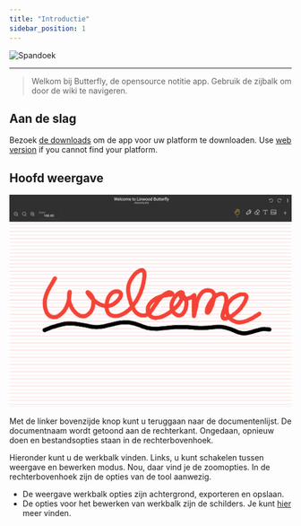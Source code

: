 ```yaml
---
title: "Introductie"
sidebar_position: 1
---
```


![Spandoek](/img/banner.png)

---

> Welkom bij Butterfly, de opensource notitie app. Gebruik de zijbalk om door de wiki te navigeren.

## Aan de slag

Bezoek [de downloads](/downloads) om de app voor uw platform te downloaden. Use [web version](https://web.butterfly.linwood.dev) if you cannot find your platform.

## Hoofd weergave

![Hoofd weergave](main.png)

Met de linker bovenzijde knop kunt u teruggaan naar de documentenlijst. De documentnaam wordt getoond aan de rechterkant. Ongedaan, opnieuw doen en bestandsopties staan in de rechterbovenhoek.

Hieronder kunt u de werkbalk vinden. Links, u kunt schakelen tussen weergave en bewerken modus. Nou, daar vind je de zoomopties. In de rechterbovenhoek zijn de opties van de tool aanwezig.

- De weergave werkbalk opties zijn achtergrond, exporteren en opslaan.
- De opties voor het bewerken van werkbalk zijn de schilders. Je kunt [hier](background/intro) meer vinden.
